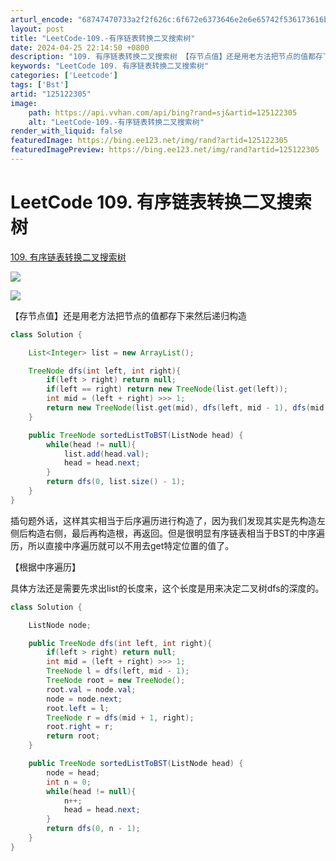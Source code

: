 ```yaml
---
arturl_encode: "68747470733a2f2f626c:6f672e6373646e2e6e65742f536173616b6968616973655f2f:61727469636c652f64657461696c732f313235313232333035"
layout: post
title: "LeetCode-109.-有序链表转换二叉搜索树"
date: 2024-04-25 22:14:50 +0800
description: "109. 有序链表转换二叉搜索树 【存节点值】还是用老方法把节点的值都存下来然后递归构造插句题外话，"
keywords: "LeetCode 109. 有序链表转换二叉搜索树"
categories: ['Leetcode']
tags: ['Bst']
artid: "125122305"
image:
    path: https://api.vvhan.com/api/bing?rand=sj&artid=125122305
    alt: "LeetCode-109.-有序链表转换二叉搜索树"
render_with_liquid: false
featuredImage: https://bing.ee123.net/img/rand?artid=125122305
featuredImagePreview: https://bing.ee123.net/img/rand?artid=125122305
---
```


# LeetCode 109. 有序链表转换二叉搜索树

[109. 有序链表转换二叉搜索树](https://leetcode.cn/problems/convert-sorted-list-to-binary-search-tree/ "109. 有序链表转换二叉搜索树")

![](https://i-blog.csdnimg.cn/blog_migrate/fcdf2a3d124b4498d771ade837415889.png)

![](https://i-blog.csdnimg.cn/blog_migrate/ab6e2b378cf516396ee4d8cccf8eaef2.png)

【存节点值】还是用老方法把节点的值都存下来然后递归构造

```java
class Solution {

    List<Integer> list = new ArrayList();

    TreeNode dfs(int left, int right){
        if(left > right) return null;
        if(left == right) return new TreeNode(list.get(left));
        int mid = (left + right) >>> 1;
        return new TreeNode(list.get(mid), dfs(left, mid - 1), dfs(mid + 1, right));
    }

    public TreeNode sortedListToBST(ListNode head) {
        while(head != null){
            list.add(head.val);
            head = head.next;
        }
        return dfs(0, list.size() - 1);
    }
}
```

插句题外话，这样其实相当于后序遍历进行构造了，因为我们发现其实是先构造左侧后构造右侧，最后再构造根，再返回。但是很明显有序链表相当于BST的中序遍历，所以直接中序遍历就可以不用去get特定位置的值了。

【根据中序遍历】

具体方法还是需要先求出list的长度来，这个长度是用来决定二叉树dfs的深度的。

```java
class Solution {

    ListNode node;

    public TreeNode dfs(int left, int right){
        if(left > right) return null;
        int mid = (left + right) >>> 1;
        TreeNode l = dfs(left, mid - 1);
        TreeNode root = new TreeNode();
        root.val = node.val;
        node = node.next;
        root.left = l;
        TreeNode r = dfs(mid + 1, right);
        root.right = r;
        return root;
    }

    public TreeNode sortedListToBST(ListNode head) {
        node = head;
        int n = 0;
        while(head != null){
            n++;
            head = head.next;
        }
        return dfs(0, n - 1);
    }
}
```
